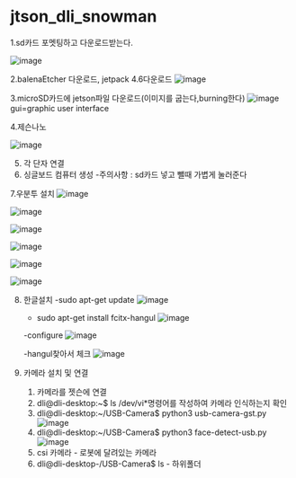 # jtson_dli_snowman

1.sd카드 포멧팅하고 다운로드받는다.

![image](https://github.com/user-attachments/assets/cfe36cec-fc62-472c-86d0-76e133957d94)

2.balenaEtcher 다운로드, jetpack 4.6다운로드
![image](https://github.com/user-attachments/assets/c10ca178-e5d6-458e-934a-f8a7e7473b92)


3.microSD카드에 jetson파일 다운로드(이미지를 굽는다,burning한다)
   ![image](https://github.com/user-attachments/assets/2caa9b74-cfa8-40c0-9560-afb9b1d52c6c)
gui=graphic user interface

4.제슨나노

![image](https://github.com/user-attachments/assets/f2785571-9f20-4fef-8aa2-fe6cb6b87a41)

5. 각 단자 연결
6. 싱글보드 컴퓨터 생성
    -주의사항 : sd카드 넣고 뺄때 가볍게 눌러준다


7.우분투 설치
![image](https://github.com/user-attachments/assets/eb96c24c-2617-461b-875f-5276ef7d2f62)

![image](https://github.com/user-attachments/assets/05823b33-17b3-408b-a36b-2c78dccb69af)

![image](https://github.com/user-attachments/assets/c7c59c3c-d58e-4bf4-89f0-03de8d9b6176)

![image](https://github.com/user-attachments/assets/e6e9dcb2-8119-4704-8f12-5af727798b13)

![image](https://github.com/user-attachments/assets/7b028654-755a-4152-96ab-ddeca7b28700)

![image](https://github.com/user-attachments/assets/b1e8b788-b561-4f2c-a474-f76fc3982c74)

8. 한글설치
   -sudo apt-get update
   ![image](https://github.com/user-attachments/assets/8d7b898d-de4f-4d52-bc45-1411b1072ec6)
   - sudo apt-get install fcitx-hangul
   ![image](https://github.com/user-attachments/assets/5e054002-b8af-418f-931e-7f383ea6692f)

   -configure
   ![image](https://github.com/user-attachments/assets/5e7d671b-531a-41ab-920a-f62e9858e62b)

   -hangul찾아서 체크
   ![image](https://github.com/user-attachments/assets/020efd0f-bb39-49d6-b066-f568188864e5)


9. 카메라 설치 및 연결
    1) 카메라를 젯슨에 연결
    2) dli@dli-desktop:~$  ls /dev/vi*명령어를 작성하여 카메라 인식하는지 확인
    3) dli@dli-desktop:~/USB-Camera$ python3 usb-camera-gst.py ![image](https://github.com/user-attachments/assets/da051c1f-9562-436a-9342-13f9fff575ae)
    4) dli@dli-desktop:~/USB-Camera$  python3 face-detect-usb.py ![image](https://github.com/user-attachments/assets/f0fda729-01f3-4a76-b302-64d543ddf060)
    5) csi 카메라 - 로봇에 달려있는 카메라
    6) dli@dli-desktop-/USB-Camera$ ls -  하위폴더





   




   


